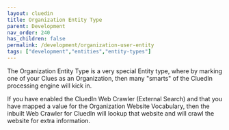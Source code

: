 ```yaml
---
layout: cluedin
title: Organization Entity Type
parent: Development
nav_order: 240
has_children: false
permalink: /development/organization-user-entity
tags: ["development","entities","entity-types"]
---
```


The Organization Entity Type is a very special Entity type, where by marking one of your Clues as an Organization, then many "smarts" of the CluedIn processing engine will kick in. 

If you have enabled the CluedIn Web Crawler (External Search) and that you have mapped a value for the Organization Website Vocabulary, then the inbuilt Web Crawler for CluedIn will lookup that website and will crawl the website for extra information. 

